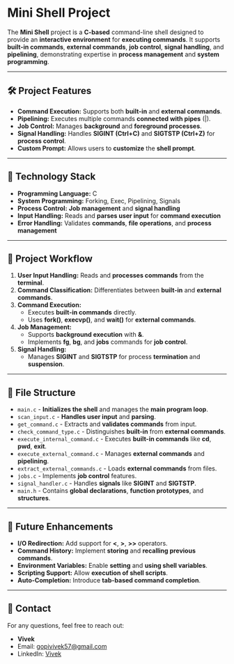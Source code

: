 #  Mini Shell Project

The **Mini Shell** project is a **C-based** command-line shell designed to provide an **interactive environment** for **executing commands**. It supports **built-in commands**, **external commands**, **job control**, **signal handling**, and **pipelining**, demonstrating expertise in **process management** and **system programming**.

---

## 🛠 Project Features

- **Command Execution:** Supports both **built-in** and **external commands**.
- **Pipelining:** Executes multiple commands **connected with pipes** (|).
- **Job Control:** Manages **background** and **foreground processes**.
- **Signal Handling:** Handles **SIGINT (Ctrl+C)** and **SIGTSTP (Ctrl+Z)** for **process control**.
- **Custom Prompt:** Allows users to **customize** the **shell prompt**.

---

## 🧰 Technology Stack

- **Programming Language:** C
- **System Programming:** Forking, Exec, Pipelining, Signals
- **Process Control:** **Job management** and **signal handling**
- **Input Handling:** Reads and **parses user input** for **command execution**
- **Error Handling:** Validates **commands**, **file operations**, and **process management**

---

## 🔄 Project Workflow

1. **User Input Handling:** Reads and **processes commands** from the **terminal**.
2. **Command Classification:** Differentiates between **built-in** and **external commands**.
3. **Command Execution:**
   - Executes **built-in commands** directly.
   - Uses **fork()**, **execvp()**, and **wait()** for **external commands**.
4. **Job Management:**
   - Supports **background execution** with **&**.
   - Implements **fg**, **bg**, and **jobs** commands for **job control**.
5. **Signal Handling:**
   - Manages **SIGINT** and **SIGTSTP** for process **termination** and **suspension**.

---

## 📂 File Structure

- `main.c` - **Initializes the shell** and manages the **main program loop**.
- `scan_input.c` - **Handles user input** and **parsing**.
- `get_command.c` - Extracts and **validates commands** from input.
- `check_command_type.c` - Distinguishes **built-in** from **external commands**.
- `execute_internal_command.c` - Executes **built-in commands** like **cd**, **pwd**, **exit**.
- `execute_external_command.c` - Manages **external commands** and **pipelining**.
- `extract_external_commands.c` - Loads **external commands** from files.
- `jobs.c` - Implements **job control** features.
- `signal_handler.c` - Handles **signals** like **SIGINT** and **SIGTSTP**.
- `main.h` - Contains **global declarations**, **function prototypes**, and **structures**.

---

## 🚀 Future Enhancements

- **I/O Redirection:** Add support for **<**, **>**, **>>** operators.
- **Command History:** Implement **storing** and **recalling previous commands**.
- **Environment Variables:** Enable **setting** and **using shell variables**.
- **Scripting Support:** Allow **execution of shell scripts**.
- **Auto-Completion:** Introduce **tab-based command completion**.

---

## 📧 Contact

For any questions, feel free to reach out:

- **Vivek**
- Email: [gopivivek57@gmail.com](mailto:gopivivek57@gmail.com)
- LinkedIn: [Vivek](https://www.linkedin.com/in/vivek57/)

